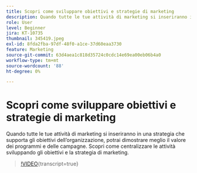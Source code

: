 ```yaml
---
title: Scopri come sviluppare obiettivi e strategie di marketing
description: Quando tutte le tue attività di marketing si inseriranno in una strategia che supporta gli obiettivi dell’organizzazione, potrai dimostrare meglio il valore dei programmi e delle campagne.
role: User
level: Beginner
jira: KT-10735
thumbnail: 345419.jpeg
exl-id: 8fda2fba-97df-48f0-a1ce-37d60eaa3730
feature: Marketing
source-git-commit: 63d4aea1c818d35724c0cdc14e69ea00eb06b4a0
workflow-type: tm+mt
source-wordcount: '88'
ht-degree: 0%

---
```


# Scopri come sviluppare obiettivi e strategie di marketing

Quando tutte le tue attività di marketing si inseriranno in una strategia che supporta gli obiettivi dell’organizzazione, potrai dimostrare meglio il valore dei programmi e delle campagne. Scopri come centralizzare le attività sviluppando gli obiettivi e la strategia di marketing.

>[!VIDEO](https://video.tv.adobe.com/v/345419/?quality=12&learn=on){transcript=true}
